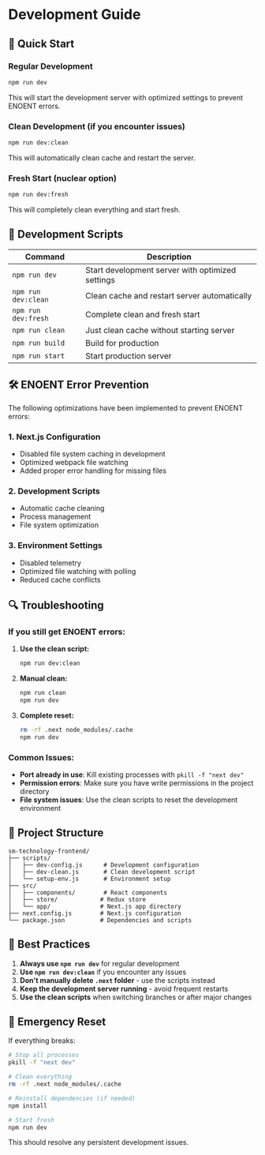 # Development Guide

## 🚀 Quick Start

### Regular Development
```bash
npm run dev
```
This will start the development server with optimized settings to prevent ENOENT errors.

### Clean Development (if you encounter issues)
```bash
npm run dev:clean
```
This will automatically clean cache and restart the server.

### Fresh Start (nuclear option)
```bash
npm run dev:fresh
```
This will completely clean everything and start fresh.

## 🔧 Development Scripts

| Command | Description |
|---------|-------------|
| `npm run dev` | Start development server with optimized settings |
| `npm run dev:clean` | Clean cache and restart server automatically |
| `npm run dev:fresh` | Complete clean and fresh start |
| `npm run clean` | Just clean cache without starting server |
| `npm run build` | Build for production |
| `npm run start` | Start production server |

## 🛠️ ENOENT Error Prevention

The following optimizations have been implemented to prevent ENOENT errors:

### 1. Next.js Configuration
- Disabled file system caching in development
- Optimized webpack file watching
- Added proper error handling for missing files

### 2. Development Scripts
- Automatic cache cleaning
- Process management
- File system optimization

### 3. Environment Settings
- Disabled telemetry
- Optimized file watching with polling
- Reduced cache conflicts

## 🔍 Troubleshooting

### If you still get ENOENT errors:

1. **Use the clean script:**
   ```bash
   npm run dev:clean
   ```

2. **Manual clean:**
   ```bash
   npm run clean
   npm run dev
   ```

3. **Complete reset:**
   ```bash
   rm -rf .next node_modules/.cache
   npm run dev
   ```

### Common Issues:

- **Port already in use**: Kill existing processes with `pkill -f "next dev"`
- **Permission errors**: Make sure you have write permissions in the project directory
- **File system issues**: Use the clean scripts to reset the development environment

## 📁 Project Structure

```
sm-technology-frontend/
├── scripts/
│   ├── dev-config.js      # Development configuration
│   ├── dev-clean.js       # Clean development script
│   └── setup-env.js       # Environment setup
├── src/
│   ├── components/        # React components
│   ├── store/            # Redux store
│   └── app/              # Next.js app directory
├── next.config.js        # Next.js configuration
└── package.json          # Dependencies and scripts
```

## 🎯 Best Practices

1. **Always use `npm run dev`** for regular development
2. **Use `npm run dev:clean`** if you encounter any issues
3. **Don't manually delete `.next` folder** - use the scripts instead
4. **Keep the development server running** - avoid frequent restarts
5. **Use the clean scripts** when switching branches or after major changes

## 🚨 Emergency Reset

If everything breaks:

```bash
# Stop all processes
pkill -f "next dev"

# Clean everything
rm -rf .next node_modules/.cache

# Reinstall dependencies (if needed)
npm install

# Start fresh
npm run dev
```

This should resolve any persistent development issues.
